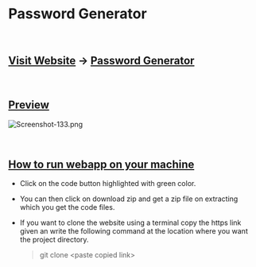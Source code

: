 # **Password Generator**

<br/>

## <u>Visit Website</u> -> [Password Generator](https://keshavsingh7.github.io/password-generator/)

<br/>

## <u>Preview</u>

![Screenshot-133.png](https://i.postimg.cc/G2PHVSyV/password-generator.png)

<br/>

## <u>How to run webapp on your machine</u>

- Click on the code button highlighted with green color.
- You can then click on download zip and get a zip file on extracting which you get the code files.

- If you want to clone the website using a terminal copy the https link given an write the following
  command at the location where you want the project directory.
  > git clone \<paste copied link\>
